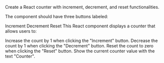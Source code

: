 Create a React counter with increment, decrement, and reset functionalities.

The component should have three buttons labeled:

Increment
Decrement
Reset
This React component displays a counter that allows users to:

Increase the count by 1 when clicking the "Increment" button.
Decrease the count by 1 when clicking the "Decrement" button.
Reset the count to zero when clicking the "Reset" button.
Show the current counter value with the text "Counter".